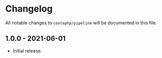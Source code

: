# Changelog

All notable changes to `coolephp/pipeline` will be documented in this file.

## 1.0.0 - 2021-06-01

* Initial release.
